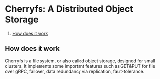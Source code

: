# Cherryfs: A Distributed Object Storage

1. [How does it work](##How-does-it-work)

## How does it work

Cherryfs is a file system, or also called object storage, designed for small clusters. It implements
some important features such as GET&PUT for file over gRPC, failover, data redundancy via replication,
fault-tolerance.

